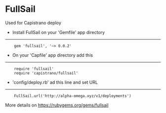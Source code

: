 
FullSail
============

Used for Capistrano deploy

- Install FullSail on your 'Gemfile' app directory
----------------------------

		gem 'fullsail', '~> 0.0.2'


- On your 'Capfile' app directory add this
----------------------------

		require 'fullsail'
		require 'capistrano/fullsail'


- 'config/deploy.rb' ad this line and set URL
----------------------------

		FullSail.url('http://alpha-omega.xyz/v1/deployments')


More details on https://rubygems.org/gems/fullsail